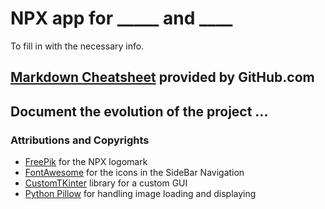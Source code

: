 
# NPX app for _____ and ____

To fill in with the necessary info. 

## [Markdown Cheatsheet](https://github.com/adam-p/markdown-here/wiki/Markdown-Cheatsheet) provided by GitHub.com
## Document the evolution of the project ...



### Attributions and Copyrights
 - [FreePik](https://www.freepik.com) for the NPX logomark
 - [FontAwesome](https://fontawesome.com) for the icons in the SideBar Navigation
 - [CustomTKinter](https://github.com/TomSchimansky/CustomTkinter) library for a custom GUI
 - [Python Pillow](https://github.com/python-pillow/Pillow) for handling image loading and displaying